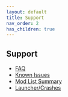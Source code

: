 ```yaml
---
layout: default
title: Support
nav_order: 2
has_children: true
---
```


## Support
* [FAQ](https://github.com/Wildlander-mod/Support/wiki/FAQ)
* [Known Issues](https://github.com/Wildlander-mod/Support/wiki/Known-Issues)
* [Mod List Summary](https://github.com/Wildlander-mod/Support/wiki/The-Mods)
* [Launcher/Crashes](https://github.com/Wildlander-mod/Support/wiki/Crash-Help)
